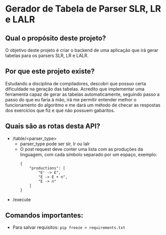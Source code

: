 # Gerador de Tabela de Parser SLR, LR e LALR

## Qual o propósito deste projeto?
O objetivo deste projeto é criar o backend de uma aplicação que irá gerar tabelas para os parsers SLR, LR e LALR.

## Por que este projeto existe?
Estudando a disciplina de compiladores, descobri que possuo certa dificuldade na geração das tabelas. Acredito que implementar uma ferramenta capaz de gerar as tabelas automaticamente, seguindo passo a passo do que eu faria à mão, irá me permitir entender melhor o funcionamento do algoritmo e me dará um método de checar as respostas dos exercícios que fiz e que não possuem gabaritos.

## Quais são as rotas desta API?
- /table/<parser_type>
    - parser_type pode ser slr, lr ou lalr
    - O post request deve conter uma lista com as produções da linguagem, com cada símbolo separado por um espaço, exemplo:
        ```
        {
            "productions": [
                "E' -> E",
                "E -> E + n",
                "E -> n"
            ]
        }
        ```
- /execute

## Comandos importantes:
- Para salvar requisitos: ```pip freeze > requirements.txt```